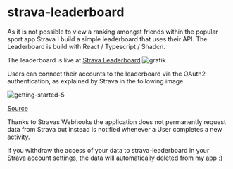 # strava-leaderboard
As it is not possible to view a ranking amongst friends within the popular sport app Strava I build a simple leaderboard that uses their API.
The Leaderboard is build with React / Typescript / Shadcn. 

The leaderboard is live at [Strava Leaderboard](https://strava-leaderboard.nikolasschaber.de/) 
![grafik](https://github.com/user-attachments/assets/569bdd0d-920f-4bcd-8577-425af26a4ef8)

Users can connect their accounts to the leaderboard via the OAuth2 authentication, as explained by Strava in the following image:

![getting-started-5](https://github.com/user-attachments/assets/feba57e3-0956-49da-ab8d-3d442951a5f1)

[Source](https://developers.strava.com/docs/authentication/)

Thanks to Stravas Webhooks the application does not permanently request data from Strava but instead is notified whenever a User completes a new activity.

If you withdraw the access of your data to strava-leaderboard in your Strava account settings, the data will automatically deleted from my app :)
